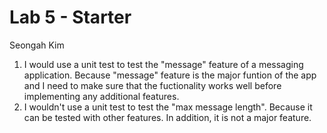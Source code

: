 # Lab 5 - Starter
Seongah Kim

1. I would use a unit test to test the "message" feature of a messaging application. Because "message" feature is the major funtion of the app and I need to make sure that the fuctionality works well before implementing any additional features.
2. I wouldn't use a unit test to test the "max message length". Because it can be tested with other features. In addition, it is not a major feature.